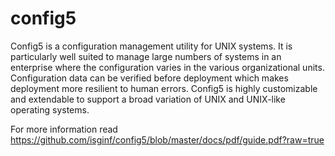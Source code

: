config5
=======

Config5 is a configuration management utility for UNIX systems. It is particularly well suited to manage large numbers of systems in an enterprise where the configuration varies in the various organizational units. Configuration data can be verified before deployment which makes deployment more resilient to human errors. Config5 is highly customizable and extendable to support a broad variation of UNIX and UNIX-like operating systems. 

For more information read https://github.com/isginf/config5/blob/master/docs/pdf/guide.pdf?raw=true

